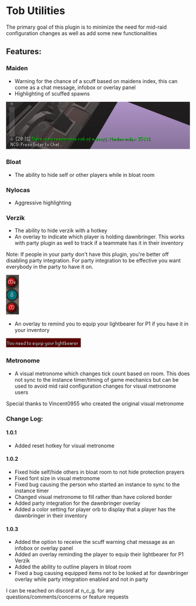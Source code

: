 # Tob Utilities

The primary goal of this plugin is to minimize the need for mid-raid configuration changes as well as add some new functionalities

## Features:

### Maiden
- Warning for the chance of a scuff based on maidens index, this can come as a chat message, infobox or overlay panel
- Highlighting of scuffed spawns

![ScuffWarning.PNG](ScuffWarning.PNG)

### Bloat
- The ability to hide self or other players while in bloat room

### Nylocas
- Aggressive highlighting

### Verzik
- The ability to hide verzik with a hotkey 
- An overlay to indicate which player is holding dawnbringer. 
This works with party plugin as well to track if a teammate has it in their inventory

Note: If people in your party don't have this plugin, you're better off disabling party integration. For party integration to be effective you want everybody in the party to have it on. 

![dawnoverlay.PNG](dawnoverlay.PNG)
- An overlay to remind you to equip your lightbearer for P1 if you have it in your inventory

![lightbearer.PNG](lightbeareroverlay.PNG)

### Metronome
- A visual metronome which changes tick count based on room. This does not sync to the instance timer/timing of game mechanics but can be used to avoid mid raid configuration changes for visual metronome users

Special thanks to Vincent0955 who created the original visual metronome

### Change Log:
#### 1.0.1
- Added reset hotkey for visual metronome
#### 1.0.2
- Fixed hide self/hide others in bloat room to not hide protection prayers
- Fixed font size in visual metronome
- Fixed bug causing the person who started an instance to sync to the instance timer
- Changed visual metronome to fill rather than have colored border
- Added party integration for the dawnbringer overlay 
- Added a color setting for player orb to display that a player has the dawnbringer in their inventory
#### 1.0.3
- Added the option to receive the scuff warning chat message as an infobox or overlay panel
- Added an overlay reminding the player to equip their lightbearer for P1 Verzik
- Added the ability to outline players in bloat room
- Fixed a bug causing equipped items not to be looked at for dawnbringer overlay while party integration enabled and not in party


I can be reached on discord at n_c_g. for any questions/comments/concerns or feature requests
